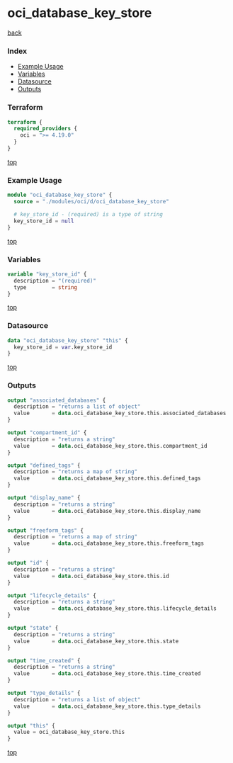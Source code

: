 # oci_database_key_store

[back](../oci.md)

### Index

- [Example Usage](#example-usage)
- [Variables](#variables)
- [Datasource](#datasource)
- [Outputs](#outputs)

### Terraform

```terraform
terraform {
  required_providers {
    oci = ">= 4.19.0"
  }
}
```

[top](#index)

### Example Usage

```terraform
module "oci_database_key_store" {
  source = "./modules/oci/d/oci_database_key_store"

  # key_store_id - (required) is a type of string
  key_store_id = null
}
```

[top](#index)

### Variables

```terraform
variable "key_store_id" {
  description = "(required)"
  type        = string
}
```

[top](#index)

### Datasource

```terraform
data "oci_database_key_store" "this" {
  key_store_id = var.key_store_id
}
```

[top](#index)

### Outputs

```terraform
output "associated_databases" {
  description = "returns a list of object"
  value       = data.oci_database_key_store.this.associated_databases
}

output "compartment_id" {
  description = "returns a string"
  value       = data.oci_database_key_store.this.compartment_id
}

output "defined_tags" {
  description = "returns a map of string"
  value       = data.oci_database_key_store.this.defined_tags
}

output "display_name" {
  description = "returns a string"
  value       = data.oci_database_key_store.this.display_name
}

output "freeform_tags" {
  description = "returns a map of string"
  value       = data.oci_database_key_store.this.freeform_tags
}

output "id" {
  description = "returns a string"
  value       = data.oci_database_key_store.this.id
}

output "lifecycle_details" {
  description = "returns a string"
  value       = data.oci_database_key_store.this.lifecycle_details
}

output "state" {
  description = "returns a string"
  value       = data.oci_database_key_store.this.state
}

output "time_created" {
  description = "returns a string"
  value       = data.oci_database_key_store.this.time_created
}

output "type_details" {
  description = "returns a list of object"
  value       = data.oci_database_key_store.this.type_details
}

output "this" {
  value = oci_database_key_store.this
}
```

[top](#index)